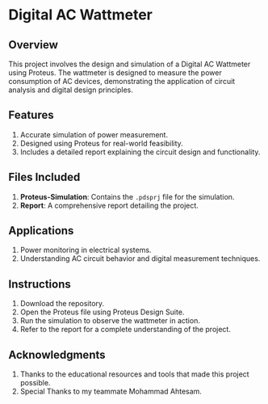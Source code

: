 # Digital AC Wattmeter

## Overview
This project involves the design and simulation of a Digital AC Wattmeter using Proteus. The wattmeter is designed to measure the power consumption of AC devices, demonstrating the application of circuit analysis and digital design principles.

## Features
1) Accurate simulation of power measurement.
2) Designed using Proteus for real-world feasibility.
3) Includes a detailed report explaining the circuit design and functionality.

## Files Included
1) **Proteus-Simulation**: Contains the `.pdsprj` file for the simulation.
2) **Report**: A comprehensive report detailing the project.

## Applications
1) Power monitoring in electrical systems.
2) Understanding AC circuit behavior and digital measurement techniques.

## Instructions
1. Download the repository.
2. Open the Proteus file using Proteus Design Suite.
3. Run the simulation to observe the wattmeter in action.
4. Refer to the report for a complete understanding of the project.

## Acknowledgments
1) Thanks to the educational resources and tools that made this project possible.
2) Special Thanks to my teammate Mohammad Ahtesam.
